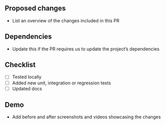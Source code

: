 ## Proposed changes
- List an overview of the changes included in this PR

## Dependencies
- Update this if the PR requires us to update the project’s dependencies

## Checklist
- [ ] Tested locally
- [ ] Added new unit, integration or regression tests
- [ ] Updated docs

## Demo
- Add before and after screenshots and videos showcasing the changes
